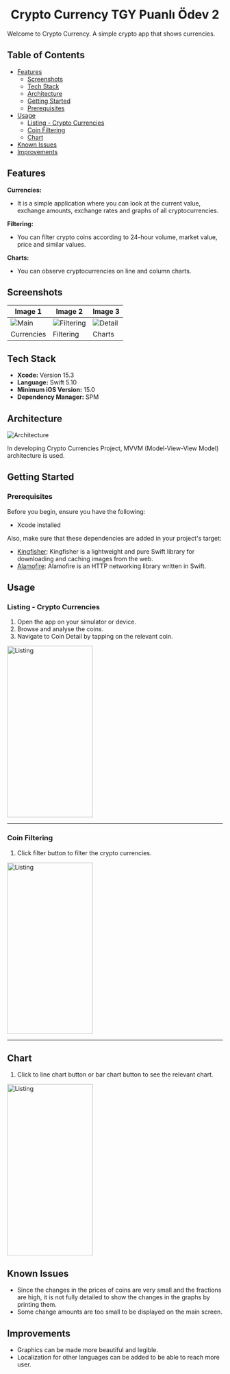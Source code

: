 <div align="center">
  <h1>Crypto Currency TGY Puanlı Ödev 2</h1>
</div>
 
Welcome to Crypto Currency. A simple crypto app that shows currencies.

## Table of Contents
- [Features](#features)
  - [Screenshots](#screenshots)
  - [Tech Stack](#tech-stack)
  - [Architecture](#architecture)
  - [Getting Started](#getting-started)
  - [Prerequisites](#prerequisites)
- [Usage](#usage)
  - [Listing - Crypto Currencies](#listing---crypto-currencies)
  - [Coin Filtering](#coin-filtering)
  - [Chart](#chart)
- [Known Issues](#known-issues)
- [Improvements](#improvements)

## Features

 **Currencies:**
- It is a simple application where you can look at the current value, exchange amounts, exchange rates and graphs of all cryptocurrencies.
  
 **Filtering:**
- You can filter crypto coins according to 24-hour volume, market value, price and similar values.
  
 **Charts:**
- You can observe cryptocurrencies on line and column charts.

## Screenshots

| Image 1                | Image 2                | Image 3                |
|------------------------|------------------------|------------------------|
| ![Main](https://github.com/FurkanMDemiray/TGYCriptoCurrency/blob/main/Gifs/main.gif )  | ![Filtering](https://github.com/FurkanMDemiray/TGYCriptoCurrency/blob/main/Gifs/filtering.gif) | ![Detail](https://github.com/FurkanMDemiray/TGYCriptoCurrency/blob/main/Gifs/charts.gif) |
| Currencies   | Filtering    | Charts    |


## Tech Stack

- **Xcode:** Version 15.3
- **Language:** Swift 5.10
- **Minimum iOS Version:** 15.0
- **Dependency Manager:** SPM

## Architecture

![Architecture](https://devnot.com/wp-content/uploads/2015/01/mvvm-pattern.gif)

In developing Crypto Currencies Project, MVVM (Model-View-View Model) architecture is used.

## Getting Started

### Prerequisites

Before you begin, ensure you have the following:

- Xcode installed

Also, make sure that these dependencies are added in your project's target:

- [Kingfisher](https://github.com/onevcat/Kingfisher):  Kingfisher is a lightweight and pure Swift library for downloading and caching images from the web.
- [Alamofire](https://github.com/Alamofire/Alamofire): Alamofire is an HTTP networking library written in Swift.

## Usage

###  Listing - Crypto Currencies

1. Open the app on your simulator or device.
2. Browse and analyse the coins.
3. Navigate to Coin Detail by tapping on the relevant coin.

 <p align="left">
  <img src="https://github.com/FurkanMDemiray/TGYCriptoCurrency/blob/main/Gifs/main.gif" alt="Listing" width="200" height="400">
</p>

---

### Coin Filtering 

1. Click filter button to filter the crypto currencies.

   <p align="left">
  <img src="https://github.com/FurkanMDemiray/TGYCriptoCurrency/blob/main/Gifs/filtering.gif" alt="Listing" width="200" height="400">
</p>

---

## Chart

1. Click to line chart button or bar chart button to see the relevant chart.

<p align="left">
  <img src="https://github.com/FurkanMDemiray/TGYCriptoCurrency/blob/main/Gifs/charts.gif" alt="Listing" width="200" height="400">
</p>

## Known Issues
- Since the changes in the prices of coins are very small and the fractions are high, it is not fully detailed to show the changes in the graphs by printing them.
- Some change amounts are too small to be displayed on the main screen.

## Improvements
- Graphics can be made more beautiful and legible.
- Localization for other languages can be added to be able to reach more user.
